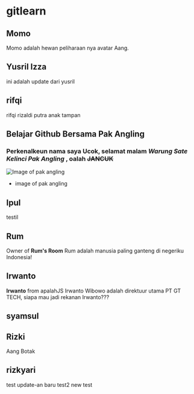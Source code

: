 # gitlearn

## Momo

Momo adalah hewan peliharaan nya avatar Aang.

## Yusril Izza

ini adalah update dari yusril

## rifqi

rifqi rizaldi putra anak tampan

## Belajar Github Bersama Pak Angling

### Perkenalkeun nama saya **Ucok**, selamat malam _Warung Sate Kelinci Pak Angling_ , oalah ~~JANCUK~~

![Image of pak angling](https://scontent-sin2-1.xx.fbcdn.net/v/t1.0-9/49846476_753199745049226_8979172943867150336_n.jpg?_nc_cat=106&_nc_oc=AQmU305ZrJY_LlTQO79lhGSGlYo2lsyRciaFZ14HzY-WzHNHXpvTD2wR-P-pfWwvl9g&_nc_ht=scontent-sin2-1.xx&oh=3be5f9af8de56cf74ee82bb8b10f44e2&oe=5E1758F7)

- image of pak angling

## Ipul

testil

## Rum

Owner of **Rum's Room**
Rum adalah manusia paling ganteng di negeriku Indonesia!

## Irwanto

**Irwanto** from apalahJS
Irwanto Wibowo adalah direktuur utama PT GT TECH,
siapa mau jadi rekanan Irwanto???

## syamsul

## Rizki

Aang Botak

## rizkyari

test
update-an baru
test2
new test
